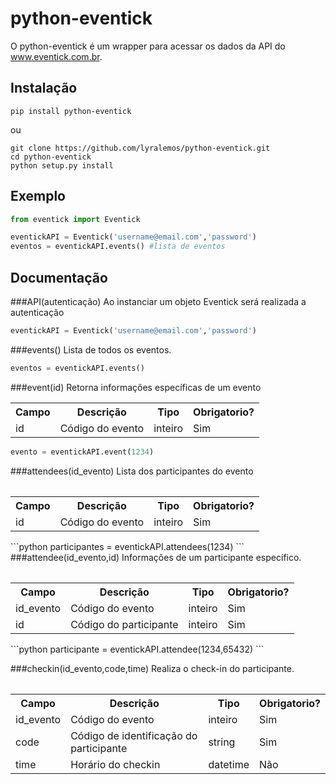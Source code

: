python-eventick
===============

O python-eventick é um wrapper para acessar os dados da API do www.eventick.com.br.

Instalação
----------

```
pip install python-eventick
```

ou

```
git clone https://github.com/lyralemos/python-eventick.git
cd python-eventick
python setup.py install
```

Exemplo
---

```python
from eventick import Eventick

eventickAPI = Eventick('username@email.com','password')
eventos = eventickAPI.events() #lista de eventos
```
Documentação
------------

###API(autenticação)
Ao instanciar um objeto Eventick será realizada a autenticação
```python
eventickAPI = Eventick('username@email.com','password')
```
###events()
Lista de todos os eventos.
```python
eventos = eventickAPI.events()
```
###event(id)
Retorna informações específicas de um evento

<table>
  <tr>
    <th>Campo</th>
    <th>Descrição</th>
    <th>Tipo</th>
    <th>Obrigatorio?</th>
  <tr>
  <tr>
    <td>id</td>
    <td>Código do evento</td>
    <td>inteiro</td>
    <td>Sim</td>
  </tr>
<table>


```python
evento = eventickAPI.event(1234)
```
###attendees(id_evento)
Lista dos participantes do evento
<table>
  <tr>
    <th>Campo</th>
    <th>Descrição</th>
    <th>Tipo</th>
    <th>Obrigatorio?</th>
  <tr>
  <tr>
    <td>id</td>
    <td>Código do evento</td>
    <td>inteiro</td>
    <td>Sim</td>
  </tr>
<table>
```python
participantes = eventickAPI.attendees(1234)
```
###attendee(id_evento,id)
Informações de um participante específico.
<table>
  <tr>
    <th>Campo</th>
    <th>Descrição</th>
    <th>Tipo</th>
    <th>Obrigatorio?</th>
  <tr>
  <tr>
    <td>id_evento</td>
    <td>Código do evento</td>
    <td>inteiro</td>
    <td>Sim</td>
  </tr>
  <tr>
    <td>id</td>
    <td>Código do participante</td>
    <td>inteiro</td>
    <td>Sim</td>
  </tr>
<table>
```python
participante = eventickAPI.attendee(1234,65432)
```

###checkin(id_evento,code,time)
Realiza o check-in do participante.
<table>
  <tr>
    <th>Campo</th>
    <th>Descrição</th>
    <th>Tipo</th>
    <th>Obrigatorio?</th>
  <tr>
  <tr>
    <td>id_evento</td>
    <td>Código do evento</td>
    <td>inteiro</td>
    <td>Sim</td>
  </tr>
  <tr>
    <td>code</td>
    <td>Código de identificação do participante</td>
    <td>string</td>
    <td>Sim</td>
  </tr>
  <tr>
    <td>time</td>
    <td>Horário do checkin</td>
    <td>datetime</td>
    <td>Não</td>
  </tr>
<table>
